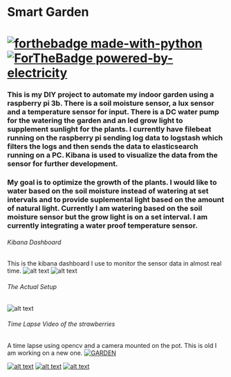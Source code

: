 # Smart Garden 
# [![forthebadge made-with-python](http://ForTheBadge.com/images/badges/made-with-python.svg)](https://www.python.org/) [![ForTheBadge powered-by-electricity](http://ForTheBadge.com/images/badges/powered-by-electricity.svg)](http://ForTheBadge.com)

### This is my DIY project to automate my indoor garden using a raspberry pi 3b. There is a soil moisture sensor, a lux sensor and a temperature sensor for input. There is a DC water pump for the watering the garden and an led grow light to supplement sunlight for the plants. I currently have filebeat running on the raspberry pi sending log data to logstash which filters the logs and then sends the data to elasticsearch running on a PC. Kibana is used to visualize the data from the sensor for further development.

### My goal is to optimize the growth of the plants. I would like to water based on the soil moisture instead of watering at set intervals and to provide suplemental light based on the amount of natural light. Currently I am watering based on the soil moisture sensor but the grow light is on a set interval. I am currently integrating a water proof temperature sensor.

###### Kibana Dashboard
This is the kibana dashboard I use to monitor the sensor data in almost real time.
![alt text](https://raw.github.com/ataffe/smartGarden/master/images/Dashboard1.PNG)
![alt text](https://raw.github.com/ataffe/smartGarden/master/images/Dashboard2.PNG)

###### The Actual Setup
![alt text](https://raw.github.com/ataffe/smartGarden/master/infographic/IMG_6855.jpg)

###### Time Lapse Video of the strawberries
A time lapse using opencv and a camera mounted on the pot. This is old I am working on a new one.
[![GARDEN](https://img.youtube.com/vi/t3zazeLUzj0/0.jpg)](https://www.youtube.com/watch?v=t3zazeLUzj0&feature=youtu.be)

[![alt text](https://raw.github.com/ataffe/smartGarden/master/infographic/Elastic_Stack_Logo.jpg)](https://www.elastic.co/) 
[![alt text](https://raw.github.com/ataffe/smartGarden/master/infographic/RPI_Logo.png)](https://www.raspberrypi.org/)
[![alt text](https://raw.github.com/ataffe/smartGarden/master/images/circuitPython.png)](https://circuitpython.org/)

